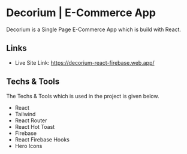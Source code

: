 # Decorium | E-Commerce App

Decorium is a Single Page E-Commerce App which is build with React.

## Links

- Live Site Link: https://decorium-react-firebase.web.app/

## Techs & Tools

The Techs & Tools which is used in the project is given below.

- React
- Tailwind
- React Router
- React Hot Toast
- Firebase
- React Firebase Hooks
- Hero Icons
